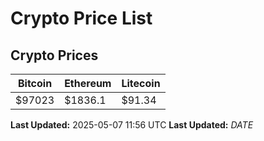 # Crypto Price List

## Crypto Prices
| Bitcoin | Ethereum | Litecoin |
| ------- | -------- | -------- |
| $97023 | $1836.1 | $91.34 |
**Last Updated:** 2025-05-07 11:56 UTC
**Last Updated:** $DATE$
